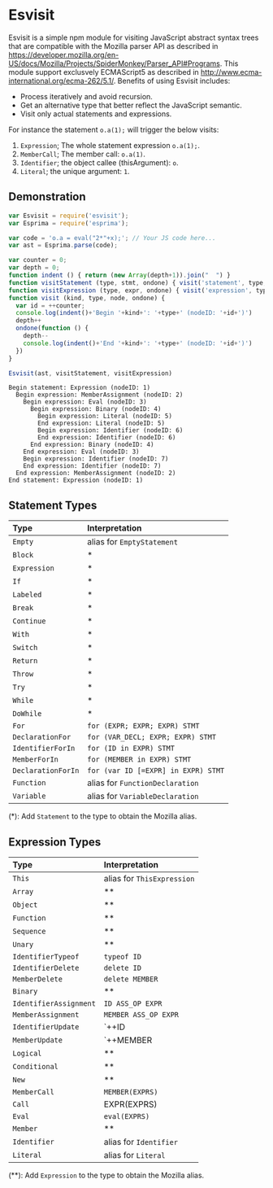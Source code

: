 # Esvisit

Esvisit is a simple npm module for visiting JavaScript abstract syntax trees that are compatible with the Mozilla parser API as described in https://developer.mozilla.org/en-US/docs/Mozilla/Projects/SpiderMonkey/Parser_API#Programs.
This module support exclusvely ECMAScript5 as described in http://www.ecma-international.org/ecma-262/5.1/.
Benefits of using Esvisit includes:
* Process iteratively and avoid recursion.
* Get an alternative type that better reflect the JavaScript semantic.
* Visit only actual statements and expressions.

For instance the statement `o.a(1);` will trigger the below visits:
  1. `Expression`; The whole statement expression `o.a(1);`.
  2. `MemberCall`; The member call: `o.a(1)`. 
  3. `Identifier`; the object callee (thisArgument): `o`.
  4. `Literal`; the unique argument: `1`.

## Demonstration

```javascript
var Esvisit = require('esvisit');
var Esprima = require('esprima');

var code = 'o.a = eval("2*"+x);'; // Your JS code here...
var ast = Esprima.parse(code);

var counter = 0;
var depth = 0;
function indent () { return (new Array(depth+1)).join("  ") }
function visitStatement (type, stmt, ondone) { visit('statement', type, stmt, ondone) }
function visitExpression (type, expr, ondone) { visit('expression', type, expr, ondone) }
function visit (kind, type, node, ondone) {
  var id = ++counter;
  console.log(indent()+'Begin '+kind+': '+type+' (nodeID: '+id+')')
  depth++
  ondone(function () {
    depth--
    console.log(indent()+'End '+kind+': '+type+' (nodeID: '+id+')')
  })
}

Esvisit(ast, visitStatement, visitExpression)
```

```shell
Begin statement: Expression (nodeID: 1)
  Begin expression: MemberAssignment (nodeID: 2)
    Begin expression: Eval (nodeID: 3)
      Begin expression: Binary (nodeID: 4)
        Begin expression: Literal (nodeID: 5)
        End expression: Literal (nodeID: 5)
        Begin expression: Identifier (nodeID: 6)
        End expression: Identifier (nodeID: 6)
      End expression: Binary (nodeID: 4)
    End expression: Eval (nodeID: 3)
    Begin expression: Identifier (nodeID: 7)
    End expression: Identifier (nodeID: 7)
  End expression: MemberAssignment (nodeID: 2)
End statement: Expression (nodeID: 1)
```

## Statement Types

Type | Interpretation
:----|:--------------
`Empty` | alias for `EmptyStatement`
`Block` | *
`Expression` | *
`If` | *
`Labeled` | *
`Break` | *
`Continue` | *
`With` | *
`Switch` | *
`Return` | *
`Throw` | *
`Try` | *
`While` | *
`DoWhile` | *
`For` | `for (EXPR; EXPR; EXPR) STMT`
`DeclarationFor` | `for (VAR_DECL; EXPR; EXPR) STMT`
`IdentifierForIn` | `for (ID in EXPR) STMT`
`MemberForIn` | `for (MEMBER in EXPR) STMT`
`DeclarationForIn` | `for (var ID [=EXPR] in EXPR) STMT`
`Function` | alias for `FunctionDeclaration`
`Variable` | alias for `VariableDeclaration`

(*): Add `Statement` to the type to obtain the Mozilla alias.

## Expression Types

Type | Interpretation
:----|:--------------
`This` | alias for `ThisExpression`
`Array` | **
`Object` | **
`Function` | **
`Sequence` | **
`Unary` | **
`IdentifierTypeof` | `typeof ID`
`IdentifierDelete` | `delete ID`
`MemberDelete` | `delete MEMBER`
`Binary` | **
`IdentifierAssignment` | `ID ASS_OP EXPR` 
`MemberAssignment` | `MEMBER ASS_OP EXPR`
`IdentifierUpdate` | `++ID | --ID | ID++ | ID--` 
`MemberUpdate` | `++MEMBER | --MEMBER | MEMBER++ | MEMBER--`
`Logical` | **
`Conditional` | **
`New` | **
`MemberCall` | `MEMBER(EXPRS)`
`Call` | EXPR(EXPRS)
`Eval` | `eval(EXPRS)`
`Member` | **
`Identifier` | alias for `Identifier` 
`Literal` | alias for `Literal`

(**): Add `Expression` to the type to obtain the Mozilla alias.

